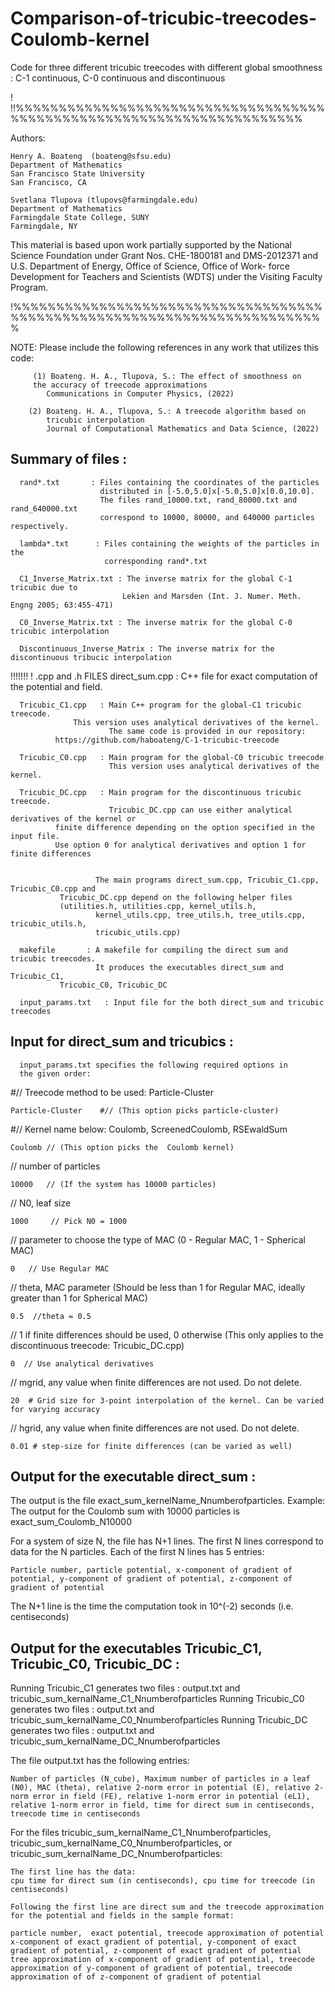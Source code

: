 # Comparison-of-tricubic-treecodes-Coulomb-kernel
Code for three different tricubic treecodes with different global smoothness : C-1 continuous, C-0 continuous and discontinuous

!
!!%%%%%%%%%%%%%%%%%%%%%%%%%%%%%%%%%%%%%%%%%%%%%%%%%%%%%%%%%%%%%%%%%%%%%%

  Authors:

  	Henry A. Boateng  (boateng@sfsu.edu) 
  	Department of Mathematics
  	San Francisco State University
  	San Francisco, CA
     
  	Svetlana Tlupova (tlupovs@farmingdale.edu)
  	Department of Mathematics
  	Farmingdale State College, SUNY
  	Farmingdale, NY
  
  This material is based upon work partially supported by the 
  National Science Foundation under Grant Nos. CHE-1800181 and DMS-2012371
  and U.S. Department of Energy, Office of Science, Office of Work- force 
  Development for Teachers and Scientists (WDTS) under the Visiting Faculty Program.
  
!%%%%%%%%%%%%%%%%%%%%%%%%%%%%%%%%%%%%%%%%%%%%%%%%%%%%%%%%%%%%%%%%%%%%%%%%%


   NOTE: Please include the following references in any work that
         utilizes this code:
         
         (1) Boateng. H. A., Tlupova, S.: The effect of smoothness on
         the accuracy of treecode approximations
            Communications in Computer Physics, (2022)  
		 
        (2) Boateng. H. A., Tlupova, S.: A treecode algorithm based on 
            tricubic interpolation
            Journal of Computational Mathematics and Data Science, (2022)  
	    
Summary of files :
------------------

      rand*.txt       : Files containing the coordinates of the particles
                        distributed in [-5.0,5.0]x[-5.0,5.0]x[0.0,10.0].
                        The files rand_10000.txt, rand_80000.txt and rand_640000.txt
                        correspond to 10000, 80000, and 640000 particles respectively.
                        
      lambda*.txt      : Files containing the weights of the particles in the
                         corresponding rand*.txt
			 
      C1_Inverse_Matrix.txt : The inverse matrix for the global C-1 tricubic due to 
                             Lekien and Marsden (Int. J. Numer. Meth. Engng 2005; 63:455-471)
			    
      C0_Inverse_Matrix.txt : The inverse matrix for the global C-0 tricubic interpolation
      
      Discontinuous_Inverse_Matrix : The inverse matrix for the discontinuous tribucic interpolation
                        
                      

!!!!!!!
! .cpp and .h FILES 
      direct_sum.cpp : C++ file for exact computation of the potential and field. 
      
      Tricubic_C1.cpp   : Main C++ program for the global-C1 tricubic treecode.
      			  This version uses analytical derivatives of the kernel.
                          The same code is provided in our repository:
			  https://github.com/haboateng/C-1-tricubic-treecode
      
      Tricubic_C0.cpp   : Main program for the global-C0 tricubic treecode
                          This version uses analytical derivatives of the kernel.
			
      Tricubic_DC.cpp   : Main program for the discontinuous tricubic treecode. 
                          Tricubic_DC.cpp can use either analytical derivatives of the kernel or 
			  finite difference depending on the option specified in the input file.
			  Use option 0 for analytical derivatives and option 1 for finite differences
			  
			  
                       The main programs direct_sum.cpp, Tricubic_C1.cpp, Tricubic_C0.cpp and
		       Tricubic_DC.cpp depend on the following helper files 
		       (utilities.h, utilities.cpp, kernel_utils.h,
                       kernel_utils.cpp, tree_utils.h, tree_utils.cpp, tricubic_utils.h,
                       tricubic_utils.cpp)
      
      makefile       : A makefile for compiling the direct sum and tricubic treecodes. 
                       It produces the executables direct_sum and Tricubic_C1,
		       Tricubic_C0, Tricubic_DC

      input_params.txt   : Input file for the both direct_sum and tricubic treecodes


Input for direct_sum and tricubics :
-----------------------------------

      input_params.txt specifies the following required options in
      the given order:
      
#// Treecode method to be used: Particle-Cluster

	Particle-Cluster    #// (This option picks particle-cluster)
 
#// Kernel name below: Coulomb, ScreenedCoulomb, RSEwaldSum

	Coulomb // (This option picks the  Coulomb kernel)
 
// number of particles 

	10000   // (If the system has 10000 particles)
 
// N0, leaf size 

	1000     // Pick N0 = 1000
 
// parameter to choose the type of MAC (0 - Regular MAC, 1 - Spherical MAC)

	0   // Use Regular MAC
 
// theta, MAC parameter (Should be less than 1 for Regular MAC, ideally greater than 1 for Spherical MAC)

	0.5  //theta = 0.5
 
// 1 if finite differences should be used, 0 otherwise (This only applies to the discontinuous treecode: Tricubic_DC.cpp)

	0  // Use analytical derivatives
 
// mgrid, any value when finite differences are not used. Do not delete.

	20  # Grid size for 3-point interpolation of the kernel. Can be varied for varying accuracy
 
// hgrid, any value when finite differences are not used. Do not delete.

	0.01 # step-size for finite differences (can be varied as well)

Output for the executable direct_sum :
-------------------------------------

The output is the file exact_sum_kernelName_Nnumberofparticles. 
Example: The output for the Coulomb sum with 10000 particles is exact_sum_Coulomb_N10000

For a system of size N, the file has N+1 lines. The first N lines correspond to data for
the N particles. Each of the first N lines has 5 entries:

	Particle number, particle potential, x-component of gradient of potential, y-component of gradient of potential, z-component of gradient of potential
   
The N+1 line is the time the computation took in 10^(-2) seconds (i.e. centiseconds)


Output for the executables Tricubic_C1, Tricubic_C0, Tricubic_DC  :
-------------------------------------------------------------------

Running Tricubic_C1 generates two files : output.txt and tricubic_sum_kernalName_C1_Nnumberofparticles
Running Tricubic_C0 generates two files : output.txt and tricubic_sum_kernalName_C0_Nnumberofparticles
Running Tricubic_DC generates two files : output.txt and tricubic_sum_kernalName_DC_Nnumberofparticles

The file output.txt has the following entries:

	Number of particles (N_cube), Maximum number of particles in a leaf (N0), MAC (theta), relative 2-norm error in potential (E), relative 2-norm error in field (FE), relative 1-norm error in potential (eL1), relative 1-norm error in field, time for direct sum in centiseconds, treecode time in centiseconds

For the files tricubic_sum_kernalName_C1_Nnumberofparticles, tricubic_sum_kernalName_C0_Nnumberofparticles,  or 
tricubic_sum_kernalName_DC_Nnumberofparticles:

    The first line has the data:
    cpu time for direct sum (in centiseconds), cpu time for treecode (in centiseconds)
    
    Following the first line are direct sum and the treecode approximation for the potential and fields in the sample format:
    
    particle number,  exact potential, treecode approximation of potential
    x-component of exact gradient of potential, y-component of exact gradient of potential, z-component of exact gradient of potential
    tree approximation of x-component of gradient of potential, treecode approximation of y-component of gradient of potential, treecode approximation of of z-component of gradient of potential



		 
